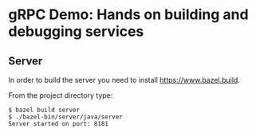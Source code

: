 
gRPC Demo: Hands on building and debugging services
===================================

## Server
In order to build the server you need to install https://www.bazel.build.

From the project directory type:
```
$ bazel build server
$ ./bazel-bin/server/java/server
Server started on port: 8181
```

